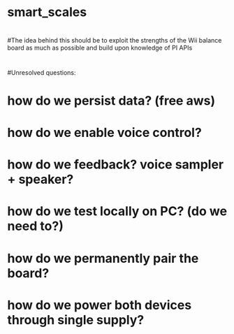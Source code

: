 # smart_scales
#
#
#The idea behind this should be to exploit the strengths of the Wii balance board as much as possible and build upon knowledge of PI APIs
#
#Unresolved questions:
#
#	how do we persist data? (free aws)
#	how do we enable voice control? 
#	how do we feedback? voice sampler + speaker? 
#	how do we test locally on PC? (do we need to?) 
#	how do we permanently pair the board? 
#	how do we power both devices through single supply?
